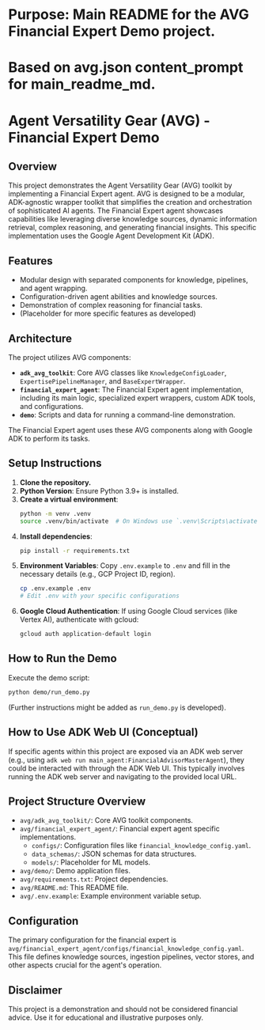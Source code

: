 # Purpose: Main README for the AVG Financial Expert Demo project.
# Based on avg.json content_prompt for main_readme_md.

# Agent Versatility Gear (AVG) - Financial Expert Demo

## Overview
This project demonstrates the Agent Versatility Gear (AVG) toolkit by implementing a Financial Expert agent.
AVG is designed to be a modular, ADK-agnostic wrapper toolkit that simplifies the creation and orchestration of sophisticated AI agents.
The Financial Expert agent showcases capabilities like leveraging diverse knowledge sources, dynamic information retrieval, complex reasoning, and generating financial insights. This specific implementation uses the Google Agent Development Kit (ADK).

## Features
- Modular design with separated components for knowledge, pipelines, and agent wrapping.
- Configuration-driven agent abilities and knowledge sources.
- Demonstration of complex reasoning for financial tasks.
- (Placeholder for more specific features as developed)

## Architecture
The project utilizes AVG components:
- **`adk_avg_toolkit`**: Core AVG classes like `KnowledgeConfigLoader`, `ExpertisePipelineManager`, and `BaseExpertWrapper`.
- **`financial_expert_agent`**: The Financial Expert agent implementation, including its main logic, specialized expert wrappers, custom ADK tools, and configurations.
- **`demo`**: Scripts and data for running a command-line demonstration.

The Financial Expert agent uses these AVG components along with Google ADK to perform its tasks.

## Setup Instructions
1.  **Clone the repository.**
2.  **Python Version**: Ensure Python 3.9+ is installed.
3.  **Create a virtual environment**:
    ```bash
    python -m venv .venv
    source .venv/bin/activate  # On Windows use `.venv\Scripts\activate`
    ```
4.  **Install dependencies**:
    ```bash
    pip install -r requirements.txt
    ```
5.  **Environment Variables**:
    Copy `.env.example` to `.env` and fill in the necessary details (e.g., GCP Project ID, region).
    ```bash
    cp .env.example .env
    # Edit .env with your specific configurations
    ```
6.  **Google Cloud Authentication**:
    If using Google Cloud services (like Vertex AI), authenticate with gcloud:
    ```bash
    gcloud auth application-default login
    ```

## How to Run the Demo
Execute the demo script:
```bash
python demo/run_demo.py
```
(Further instructions might be added as `run_demo.py` is developed).

## How to Use ADK Web UI (Conceptual)
If specific agents within this project are exposed via an ADK web server (e.g., using `adk web run main_agent:FinancialAdvisorMasterAgent`), they could be interacted with through the ADK Web UI. This typically involves running the ADK web server and navigating to the provided local URL.

## Project Structure Overview
- `avg/adk_avg_toolkit/`: Core AVG toolkit components.
- `avg/financial_expert_agent/`: Financial expert agent specific implementations.
  - `configs/`: Configuration files like `financial_knowledge_config.yaml`.
  - `data_schemas/`: JSON schemas for data structures.
  - `models/`: Placeholder for ML models.
- `avg/demo/`: Demo application files.
- `avg/requirements.txt`: Project dependencies.
- `avg/README.md`: This README file.
- `avg/.env.example`: Example environment variable setup.

## Configuration
The primary configuration for the financial expert is `avg/financial_expert_agent/configs/financial_knowledge_config.yaml`. This file defines knowledge sources, ingestion pipelines, vector stores, and other aspects crucial for the agent's operation.

## Disclaimer
This project is a demonstration and should not be considered financial advice. Use it for educational and illustrative purposes only.
